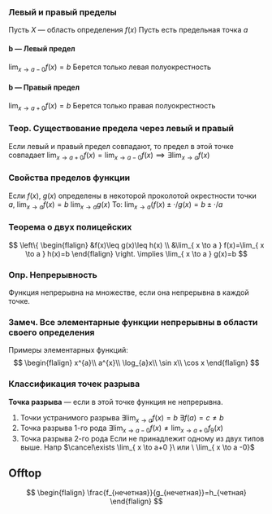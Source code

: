 
### Левый и правый пределы
Пусть $X$ — область определения $f(x)$ 
Пусть есть предельная точка $a$


#### b — Левый предел
$\lim_{ x \to a-0 }f(x)=b$
Берется только левая полуокрестность

#### b — Правый предел
$\lim_{ x \to a+0 }f(x)=b$
Берется только правая полуокрестность

### Теор. Существование предела через левый и правый

Если левый и правый предел совпадают, то предел в этой точке совпадает
$\lim_{ x \to a+0 }f(x)=\lim_{ x \to a-0 }f(x)\implies \exists \lim_{ x \to a }f(x)$

### Свойства пределов функции

Если $f(x)$, $g(x)$ определены в некоторой проколотой окрестности точки $a$, $\lim_{ x \to a }f(x)=b$ $\lim_{ x \to a }g(x)$ 
То: $\lim_{ x \to a }(f(x)\pm\cdot/g(x)=b\pm\cdot/a$

### Теорема о двух полицейских


$$
\left\{
\begin{flalign}
&f(x)\leq g(x)\leq h(x) \\
&\lim_{ x \to a } f(x)=\lim_{ x \to a } h(x)=b
\end{flalign}
\right.
\implies \lim_{ x \to a } g(x)=b
$$


### Опр. Непрерывность

Функция непрерывна на множестве, если она непрерывна в каждой точке.

### Замеч. Все элементарные функции непрерывны в области своего определения

Примеры элементарных функций:
$$
\begin{flalign}
x^{a}\\
a^{x}\\
\log_{a}x\\
\sin x\\
\cos x
\end{flalign}
$$
### Классификация точек разрыва

**Точка разрыва** — если в этой точке функция не непрерывна.

1. Точки устранимого разрыва
   $\exists \lim_{ x \to a }f(x)=b$
   $\exists f(a)=c\neq b$
2. Точка разрыва 1-го рода
   $\exists \lim_{ x \to a-0 }f(x)\neq \lim_{ x \to a+0 }f_{9}(x)$
3. Точка разрыва 2-го рода
   Если не принадлежит одному из двух типов выше.
   Напр $\cancel\exists \lim_{ x \to a+0 }\ или \ \lim_{ x \to a -0}$  

## Offtop

$$
\begin{flalign}
\frac{f_{нечетная}}{g_{нечетная}}=h_{четная}
\end{flalign}
$$
